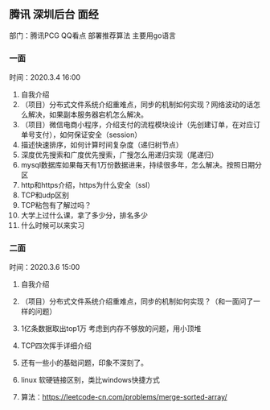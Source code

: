 ## 腾讯 深圳后台 面经

部门：腾讯PCG QQ看点 部署推荐算法 主要用go语言

### 一面

时间：2020.3.4 16:00

1. 自我介绍
2. （项目）分布式文件系统介绍重难点，同步的机制如何实现？网络波动的话怎么解决，如果副本服务器宕机怎么解决。
3. （项目）微信电商小程序，介绍支付的流程模块设计（先创建订单，在对应订单号支付），如何保证安全（session）
4. 描述快速排序，如何计算时间复杂度（递归树节点）
5. 深度优先搜索和广度优先搜索，广搜怎么用递归实现（尾递归）
6. mysql数据库如果每天有1万份数据进来，持续很多年，怎么解决。按照日期分区
7. http和https介绍，https为什么安全（ssl）
8. TCP和udp区别
9. TCP粘包有了解过吗？
10. 大学上过什么课，拿了多少分，排名多少
11. 什么时候可以来实习

### 二面

时间：2020.3.6 15:00

1. 自我介绍
2. （项目）分布式文件系统介绍重难点，同步的机制如何实现？（和一面问了一样的问题）
3. 1亿条数据取出top1万 考虑到内存不够放的问题，用小顶堆
4. TCP四次挥手详细介绍
5. 还有一些小的基础问题，印象不深刻了。
6. linux 软硬链接区别，类比windows快捷方式

8. 算法：https://leetcode-cn.com/problems/merge-sorted-array/ 